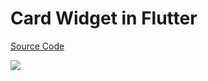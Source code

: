 # Card Widget in Flutter

[Source Code](../source/card-widget-in-flutter.dart)

![](../images/card-widget-in-flutter.jpg)
